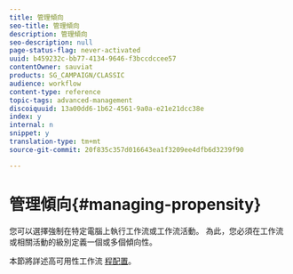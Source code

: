 ```yaml
---
title: 管理傾向
seo-title: 管理傾向
description: 管理傾向
seo-description: null
page-status-flag: never-activated
uuid: b459232c-bb77-4134-9646-f3bccdccee57
contentOwner: sauviat
products: SG_CAMPAIGN/CLASSIC
audience: workflow
content-type: reference
topic-tags: advanced-management
discoiquuid: 13a00dd6-1b62-4561-9a0a-e21e21dcc38e
index: y
internal: n
snippet: y
translation-type: tm+mt
source-git-commit: 20f835c357d016643ea1f3209ee4dfb6d3239f90

---
```



# 管理傾向{#managing-propensity}

您可以選擇強制在特定電腦上執行工作流或工作流活動。 為此，您必須在工作流或相關活動的級別定義一個或多個傾向性。

本節將詳述高可用性工作流 [程配置](../../installation/using/configuring-campaign-server.md#high-availability-workflows-and-affinities)。
